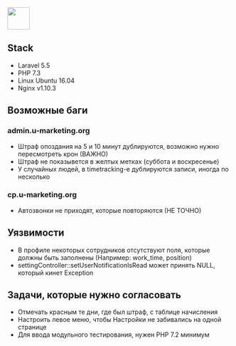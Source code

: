 <img src="https://u-marketing.org/public/images/logotwo.png" height="50">

## Stack

- Laravel 5.5
- PHP 7.3
- Linux Ubuntu 16.04
- Nginx v1.10.3



## Возможные баги


### admin.u-marketing.org
* Штраф опоздания на 5 и 10 минут дублируются, возможно нужно пересмотреть крон (ВАЖНО)
* Штраф не показывется в желтых метках (суббота и воскресенье)
* У случайных людей, в timetracking-е дублируются записи, иногда по несколько


### cp.u-marketing.org

* Автозвонки не приходят, которые повторяются (НЕ ТОЧНО)



## Уязвимости

* В профиле некоторых сотрудников отсутствуют поля, которые должны быть заполнены (Например: work_time, position)
* settingController::setUserNotificationIsRead может принять NULL, который кинет Exception

## Задачи, которые нужно согласовать

* Отмечать красным те дни, где был штраф, с таблице начисления
* Настроить левое меню, чтобы Настройки не забивались на одной странице
* Для ввода модульного тестирования, нужен PHP 7.2 минимум
